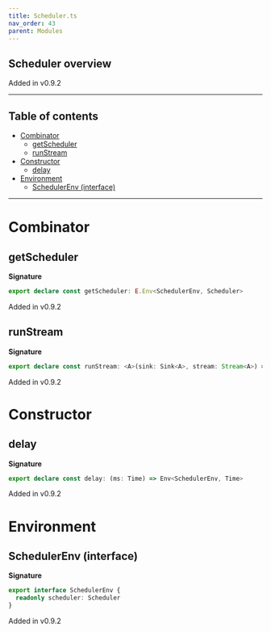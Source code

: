 ```yaml
---
title: Scheduler.ts
nav_order: 43
parent: Modules
---
```


## Scheduler overview

Added in v0.9.2

---

<h2 class="text-delta">Table of contents</h2>

- [Combinator](#combinator)
  - [getScheduler](#getscheduler)
  - [runStream](#runstream)
- [Constructor](#constructor)
  - [delay](#delay)
- [Environment](#environment)
  - [SchedulerEnv (interface)](#schedulerenv-interface)

---

# Combinator

## getScheduler

**Signature**

```ts
export declare const getScheduler: E.Env<SchedulerEnv, Scheduler>
```

Added in v0.9.2

## runStream

**Signature**

```ts
export declare const runStream: <A>(sink: Sink<A>, stream: Stream<A>) => E.Env<SchedulerEnv, Disposable>
```

Added in v0.9.2

# Constructor

## delay

**Signature**

```ts
export declare const delay: (ms: Time) => Env<SchedulerEnv, Time>
```

Added in v0.9.2

# Environment

## SchedulerEnv (interface)

**Signature**

```ts
export interface SchedulerEnv {
  readonly scheduler: Scheduler
}
```

Added in v0.9.2

